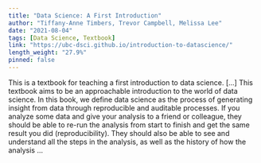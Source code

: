 ```yaml
---
title: "Data Science: A First Introduction"
author: "Tiffany-Anne Timbers, Trevor Campbell, Melissa Lee"
date: "2021-08-04"
tags: [Data Science, Textbook]
link: "https://ubc-dsci.github.io/introduction-to-datascience/"
length_weight: "27.9%"
pinned: false
---
```


This is a textbook for teaching a first introduction to data science. [...] This textbook aims to be an approachable introduction to the world of data science.
In this book, we define data science as the process of generating
insight from data through reproducible and auditable processes.
If you analyze some data and give your analysis to a friend or colleague, they should
be able to re-run the analysis from start to finish and get the same result you did (reproducibility).
They should also be able to see and understand all the steps in the analysis, as well as the history of how
the analysis  ...
